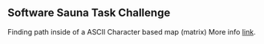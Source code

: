 ## Software Sauna Task Challenge

Finding path inside of a ASCII Character based map (matrix)
More info [link](https://github.com/softwaresauna/code-challenge/).

